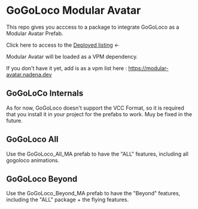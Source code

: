 # GoGoLoco Modular Avatar

This repo gives you acccess to a package to integrate GoGoLoco as a Modular Avatar Prefab.

Click here to access to the [Deployed listing](https://alexandre-belhomme.github.io/gogoloco-ma>) <-

Modular Avatar will be loaded as a VPM dependency.

If you don't have it yet, add is as a vpm list here : <https://modular-avatar.nadena.dev>

## GoGoLoCo Internals

As for now, GoGoLoco doesn't support the VCC Format, so it is required that you install it in your project for the prefabs to work.
Muy be fixed in the future.

## GoGoLoco All

Use the GoGoLoco_All_MA prefab to have the "ALL" features, including all gogoloco animations.

## GoGoLoco Beyond

Use the GoGoLoco_Beyond_MA prefab to have the "Beyond" features, including the "ALL" package + the flying features.
